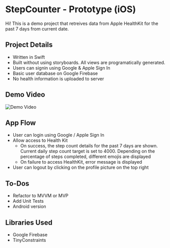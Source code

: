 # StepCounter - Prototype (iOS)

Hi! This is a demo project that retreives data from Apple HealthKit for the past 7 days from current date.

## Project Details
 - Written in Swift
 - Built without using storyboards. All views are programatically generated.
 - Users can signin using Google & Apple Sign In
 - Basic user database on Google Firebase
 - No health information is uploaded to server

## Demo Video

![Demo Video](https://i.imgur.com/S1IbKTL.gif)

## App Flow

 - User can login using Google / Apple Sign In
 - Allow access to Health Kit
	 - On success, the step count details for the past 7 days are shown. Current daily step count target is set to 4000. Depending on the percentage of steps completed, different emojis are displayed
	 - On failure to access HealthKit, error message is displayed
 - User can logout by clicking on the profile picture on the top right

## To-Dos

 - Refactor to MVVM or MVP
 - Add Unit Tests
 - Android version

## Libraries Used

 - Google Firebase
 - TinyConstraints


